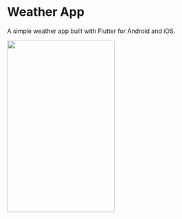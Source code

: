 # Weather App

A simple weather app built with Flutter for Android and iOS.


<img src="https://user-images.githubusercontent.com/71610086/146267606-f67286c1-61b9-40f4-bef7-7a9e83237710.gif"  width="250" height="400" >
